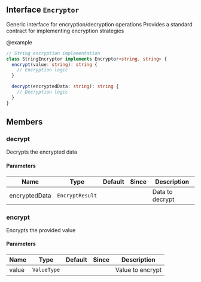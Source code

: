 ## Interface `Encryptor`
Generic interface for encryption/decryption operations
Provides a standard contract for implementing encryption strategies

@example 

```typescript
// String encryption implementation
class StringEncryptor implements Encryptor<string, string> {
  encrypt(value: string): string {
    // Encryption logic
  }

  decrypt(encryptedData: string): string {
    // Decryption logic
  }
}
```


## Members

### decrypt
Decrypts the encrypted data


#### Parameters
| Name | Type | Default | Since | Description |
|------|------|---------|-------|------------|
|  encryptedData  | `EncryptResult` |  |  | Data to decrypt  |


### encrypt
Encrypts the provided value


#### Parameters
| Name | Type | Default | Since | Description |
|------|------|---------|-------|------------|
|  value  | `ValueType` |  |  | Value to encrypt  |

